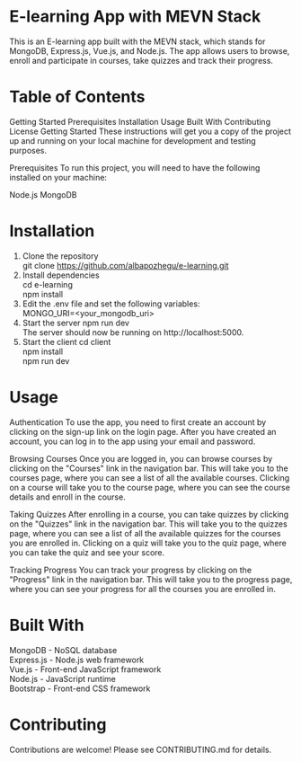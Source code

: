 # E-learning App with MEVN Stack
This is an E-learning app built with the MEVN stack, which stands for MongoDB, Express.js, Vue.js, and Node.js. The app allows users to browse, enroll and participate in courses, take quizzes and track their progress.

# Table of Contents
Getting Started
Prerequisites
Installation
Usage
Built With
Contributing
License
Getting Started
These instructions will get you a copy of the project up and running on your local machine for development and testing purposes.

Prerequisites
To run this project, you will need to have the following installed on your machine:

Node.js
MongoDB
# Installation
1. Clone the repository  
git clone https://github.com/albapozhegu/e-learning.git
3. Install dependencies  
cd e-learning  
npm install  
3. Edit the .env file and set the following variables:  
MONGO_URI=<your_mongodb_uri>
4. Start the server
npm run dev  
The server should now be running on http://localhost:5000.
5. Start the client
cd client  
npm install  
npm run dev

# Usage
Authentication
To use the app, you need to first create an account by clicking on the sign-up link on the login page. After you have created an account, you can log in to the app using your email and password.

Browsing Courses
Once you are logged in, you can browse courses by clicking on the "Courses" link in the navigation bar. This will take you to the courses page, where you can see a list of all the available courses. Clicking on a course will take you to the course page, where you can see the course details and enroll in the course.

Taking Quizzes
After enrolling in a course, you can take quizzes by clicking on the "Quizzes" link in the navigation bar. This will take you to the quizzes page, where you can see a list of all the available quizzes for the courses you are enrolled in. Clicking on a quiz will take you to the quiz page, where you can take the quiz and see your score.

Tracking Progress
You can track your progress by clicking on the "Progress" link in the navigation bar. This will take you to the progress page, where you can see your progress for all the courses you are enrolled in.

# Built With
MongoDB - NoSQL database  
Express.js - Node.js web framework  
Vue.js - Front-end JavaScript framework  
Node.js - JavaScript runtime  
Bootstrap - Front-end CSS framework

# Contributing
Contributions are welcome! Please see CONTRIBUTING.md for details.
